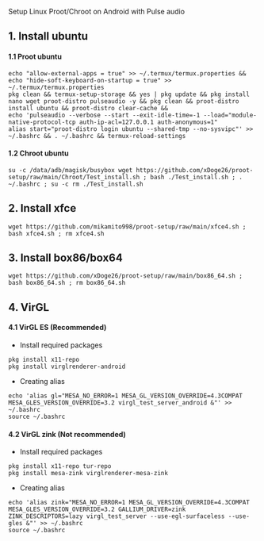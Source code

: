 Setup Linux Proot/Chroot on Android with Pulse audio

## 1. Install ubuntu
#### 1.1 Proot ubuntu 
```
echo "allow-external-apps = true" >> ~/.termux/termux.properties && echo "hide-soft-keyboard-on-startup = true" >> ~/.termux/termux.properties
pkg clean && termux-setup-storage && yes | pkg update && pkg install nano wget proot-distro pulseaudio -y && pkg clean && proot-distro install ubuntu && proot-distro clear-cache &&
echo 'pulseaudio --verbose --start --exit-idle-time=-1 --load="module-native-protocol-tcp auth-ip-acl=127.0.0.1 auth-anonymous=1"
alias start="proot-distro login ubuntu --shared-tmp --no-sysvipc"' >> ~/.bashrc && . ~/.bashrc && termux-reload-settings
```
#### 1.2 Chroot ubuntu 
```
su -c /data/adb/magisk/busybox wget https://github.com/xDoge26/proot-setup/raw/main/Chroot/Test_install.sh ; bash ./Test_install.sh ; . ~/.bashrc ; su -c rm ./Test_install.sh
```
## 2. Install xfce
```
wget https://github.com/mikamito998/proot-setup/raw/main/xfce4.sh ; bash xfce4.sh ; rm xfce4.sh
```
## 3. Install box86/box64
```
wget https://github.com/xDoge26/proot-setup/raw/main/box86_64.sh ; bash box86_64.sh ; rm box86_64.sh
```
## 4. VirGL
#### 4.1 VirGL ES (Recommended)
- Install required packages
```
pkg install x11-repo 
pkg install virglrenderer-android
```
- Creating alias
```
echo 'alias gl="MESA_NO_ERROR=1 MESA_GL_VERSION_OVERRIDE=4.3COMPAT MESA_GLES_VERSION_OVERRIDE=3.2 virgl_test_server_android &"' >> ~/.bashrc
source ~/.bashrc
```
#### 4.2 VirGL zink (Not recommended)
- Install required packages
```
pkg install x11-repo tur-repo
pkg install mesa-zink virglrenderer-mesa-zink
```
- Creating alias
```
echo 'alias zink="MESA_NO_ERROR=1 MESA_GL_VERSION_OVERRIDE=4.3COMPAT MESA_GLES_VERSION_OVERRIDE=3.2 GALLIUM_DRIVER=zink ZINK_DESCRIPTORS=lazy virgl_test_server --use-egl-surfaceless --use-gles &"' >> ~/.bashrc
source ~/.bashrc
```


